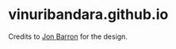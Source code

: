 # vinuribandara.github.io

Credits to <a href="https://jonbarron.info/">Jon Barron</a> for the design.
